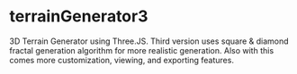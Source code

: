 # terrainGenerator3
3D Terrain Generator using Three.JS. Third version uses square &amp; diamond fractal generation algorithm for more realistic generation. Also with this comes more customization, viewing, and exporting features. 

